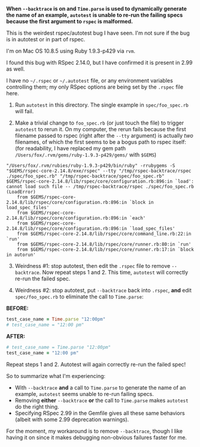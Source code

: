**When `--backtrace` is on and `Time.parse` is used to dynamically
generate the name of an example, `autotest` is unable to re-run the
failing specs because the first argument to `rspec` is malformed.**

This is the weirdest rspec/autotest bug I have seen.  I'm not sure if
the bug is in autotest or in part of rspec.

I'm on Mac OS 10.8.5 using Ruby 1.9.3-p429 via `rvm`.

I found this bug with RSpec 2.14.0, but I have confirmed it is present in 2.99 as well.

I have no `~/.rspec` or `~/.autotest` file, or any
environment variables controlling them;
my only RSpec options are being set by the `.rspec` file here.

1) Run `autotest` in this directory.  The single example in
  `spec/foo_spec.rb` will fail.

2) Make a trivial change to `foo_spec.rb` (or just touch the file) to
   trigger `autotest` to rerun it.  On my computer, the rerun fails because the
   first filename passed to rspec (right after the `--tty` argument) is actually *two* filenames, of which
   the first seems to be a bogus path to rspec itself: (for readability,
   I have replaced my gem path
   `/Users/fox/.rvm/gems/ruby-1.9.3-p429/gems/` with `$GEMS`)

```
"/Users/fox/.rvm/rubies/ruby-1.9.3-p429/bin/ruby" -rrubygems -S "$GEMS/rspec-core-2.14.8/exe/rspec" --tty "/tmp/rspec-backtrace/rspec ./spec/foo_spec.rb" "/tmp/rspec-backtrace/spec/foo_spec.rb"
$GEMS/rspec-core-2.14.8/lib/rspec/core/configuration.rb:896:in `load': cannot load such file -- /tmp/rspec-backtrace/rspec ./spec/foo_spec.rb (LoadError)
	from $GEMS/rspec-core-2.14.8/lib/rspec/core/configuration.rb:896:in `block in load_spec_files'
	from $GEMS/rspec-core-2.14.8/lib/rspec/core/configuration.rb:896:in `each'
	from $GEMS/rspec-core-2.14.8/lib/rspec/core/configuration.rb:896:in `load_spec_files'
	from $GEMS/rspec-core-2.14.8/lib/rspec/core/command_line.rb:22:in `run'
	from $GEMS/rspec-core-2.14.8/lib/rspec/core/runner.rb:80:in `run'
	from $GEMS/rspec-core-2.14.8/lib/rspec/core/runner.rb:17:in `block in autorun'
```

3) Weirdness #1: stop autotest, then edit the `.rspec` file to remove
   `--backtrace`.  Now repeat steps 1 and 2.  This
   time, `autotest` will correctly re-run the failed spec.

4) Weirdness #2: stop autotest, put `--backtrace` back into `.rspec`, **and**
   edit `spec/foo_spec.rb` to eliminate the call to `Time.parse`:

**BEFORE:**

```ruby
test_case_name = Time.parse "12:00pm"
# test_case_name = "12:00 pm"
```

**AFTER:**

```ruby
# test_case_name = Time.parse "12:00pm"
test_case_name = "12:00 pm"
```

Repeat steps 1 and 2.  Autotest will again correctly re-run the
failed spec!

So to summarize what I'm experiencing:

* With `--backtrace` **and** a call to `Time.parse` to generate the name of
   an example, `autotest` seems unable to re-run failing specs.
* Removing **either** `--backtrace` **or** the call to `Time.parse`
   makes `autotest` do the right thing.
* Specifying RSpec 2.99 in the Gemfile gives all these same behaviors (albeit with some 2.99 deprecation warnings).

For the moment, my workaround is to remove `--backtrace`, though I like
having it on since it makes debugging non-obvious failures faster for
me.
